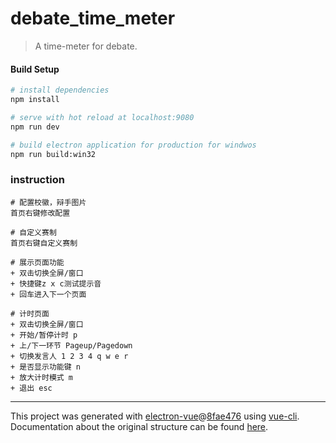 # debate_time_meter

> A time-meter for debate.

#### Build Setup

``` bash
# install dependencies
npm install

# serve with hot reload at localhost:9080
npm run dev

# build electron application for production for windwos
npm run build:win32


```

### instruction
```
# 配置校徽，辩手图片
首页右键修改配置

# 自定义赛制
首页右键自定义赛制

# 展示页面功能
+ 双击切换全屏/窗口
+ 快捷键z x c测试提示音
+ 回车进入下一个页面

# 计时页面
+ 双击切换全屏/窗口
+ 开始/暂停计时 p
+ 上/下一环节 Pageup/Pagedown
+ 切换发言人 1 2 3 4 q w e r
+ 是否显示功能键 n
+ 放大计时模式 m
+ 退出 esc

```
---

This project was generated with [electron-vue](https://github.com/SimulatedGREG/electron-vue)@[8fae476](https://github.com/SimulatedGREG/electron-vue/tree/8fae4763e9d225d3691b627e83b9e09b56f6c935) using [vue-cli](https://github.com/vuejs/vue-cli). Documentation about the original structure can be found [here](https://simulatedgreg.gitbooks.io/electron-vue/content/index.html).
